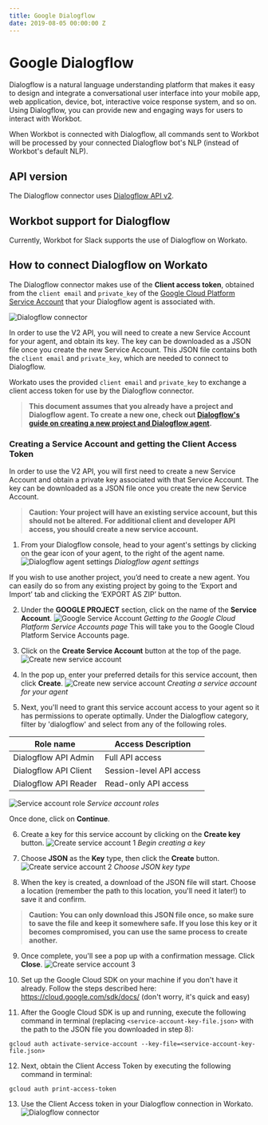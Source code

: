 ```yaml
---
title: Google Dialogflow
date: 2019-08-05 00:00:00 Z
---
```


# Google Dialogflow
Dialogflow is a natural language understanding platform that makes it easy to design and integrate a conversational user interface into your mobile app, web application, device, bot, interactive voice response system, and so on. Using Dialogflow, you can provide new and engaging ways for users to interact with Workbot.

When Workbot is connected with Dialogflow, all commands sent to Workbot will be processed by your connected Dialogflow bot's NLP (instead of Workbot's default NLP).

## API version
The Dialogflow connector uses [Dialogflow API v2](https://cloud.google.com/dialogflow/docs/reference/rest/v2-overview).

## Workbot support for Dialogflow
Currently, Workbot for Slack supports the use of Dialogflow on Workato.

## How to connect Dialogflow on Workato
The Dialogflow connector makes use of the **Client access token**, obtained from the `client email` and `private_key` of the [Google Cloud Platform Service Account](https://cloud.google.com/iam/docs/understanding-service-accounts) that your Dialogflow agent is associated with.

![Dialogflow connector](/assets/images/connectors/dialogflow/dialogflow-connector.png)

In order to use the V2 API, you will need to create a new Service Account for your agent, and obtain its key. The key can be downloaded as a JSON file once you create the new Service Account. This JSON file contains both the `client email` and `private_key`, which are needed to connect to Dialogflow.

Workato uses the provided `client email` and `private_key` to exchange a client access token for use by the Dialogflow connector.

> **This document assumes that you already have a project and Dialogflow agent. To create a new one, check out [Dialogflow's guide on creating a new project and Dialogflow agent](https://developers.google.com/actions/dialogflow/project-agent).**

### Creating a Service Account and getting the Client Access Token
In order to use the V2 API, you will first need to create a new Service Account and obtain a private key associated with that Service Account. The key can be downloaded as a JSON file once you create the new Service Account.

> **Caution: Your project will have an existing service account, but this should not be altered. For additional client and developer API access, you should create a new service account.**

1. From your Dialogflow console, head to your agent's settings by clicking on the gear icon of your agent, to the right of the agent name.
![Dialogflow agent settings](/assets/images/connectors/dialogflow/dialogflow-agent-settings.png)
*Dialogflow agent settings*

If you wish to use another project, you’d need to create a new agent. You can easily do so from any existing project by going to the ‘Export and Import’ tab and clicking the ‘EXPORT AS ZIP’ button.

2. Under the **GOOGLE PROJECT** section, click on the name of the **Service Account**.
![Google Service Account](/assets/images/connectors/dialogflow/google-service-account.png)
*Getting to the Google Cloud Platform Service Accounts page*
This will take you to the Google Cloud Platform Service Accounts page.

3. Click on the **Create Service Account** button at the top of the page.
![Create new service account](/assets/images/connectors/dialogflow/create-new-service-account.png)

4. In the pop up, enter your preferred details for this service account, then click **Create**.
![Create new service account](/assets/images/connectors/dialogflow/service-account-details.png)
*Creating a service account for your agent*

5. Next, you'll need to grant this service account access to your agent so it has permissions to operate optimally. Under the Dialogflow category, filter by 'dialogflow' and select from any of the following roles.

  | Role name             | Access Description       |
  |-----------------------|--------------------------|
  | Dialogflow API Admin  | Full API access          |
  | Dialogflow API Client | Session-level API access |
  | Dialogflow API Reader | Read-only API access     |
  ![Service account role](/assets/images/connectors/dialogflow/service-account-roles.png)
  *Service account roles*

  Once done, click on **Continue**.

6. Create a key for this service account by clicking on the **Create key** button.
![Create service account 1](/assets/images/connectors/dialogflow/create-key-1.png)
*Begin creating a key*

7. Choose **JSON** as the **Key** type, then click the **Create** button.
![Create service account 2](/assets/images/connectors/dialogflow/create-key-2.png)
*Choose JSON key type*

8. When the key is created, a download of the JSON file will start. Choose a location (remember the path to this location, you'll need it later!) to save it and confirm.
> **Caution: You can only download this JSON file once, so make sure to save the file and keep it somewhere safe. If you lose this key or it becomes compromised, you can use the same process to create another.**

9. Once complete, you'll see a pop up with a confirmation message. Click **Close**.
![Create service account 3](/assets/images/connectors/dialogflow/create-key-3.png)

10. Set up the Google Cloud SDK on your machine if you don't have it already. Follow the steps described here: https://cloud.google.com/sdk/docs/ (don't worry, it's quick and easy)

11. After the Google Cloud SDK is up and running, execute the following command in terminal (replacing `<service-account-key-file.json>` with the path to the JSON file you downloaded in step 8):
```
gcloud auth activate-service-account --key-file=<service-account-key-file.json>
```
12. Next, obtain the Client Access Token by executing the following command in terminal:
```
gcloud auth print-access-token
```
13. Use the Client Access token in your Dialogflow connection in Workato.
![Dialogflow connector](/assets/images/connectors/dialogflow/dialogflow-connector.png)
